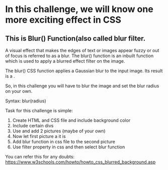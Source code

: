 # In this challenge, we will know one more exciting effect in CSS
## This is Blur() Function(also called blur filter.

A visual effect that makes the edges of text or images appear fuzzy or out of focus is referred to as a blur. 
The blur() function is an inbuilt function which is used to apply a blurred effect filter on the image.

The blur() CSS function applies a Gaussian blur to the input image. Its result is a <filter-function>.

So, in this challenge you will have to blur the image and set the blur radius on your own.

Syntax: blur(radius)

Task for this challenge is simple:
1. Create HTML and CSS file and include background color
2. Include certain divs
3. Use and add 2 pictures (maybe of your own)
4. Now let first picture a it is
5. Add blur function in css file to the second picture
6. Use filter property in css and then select blur function 

You can refer this for any doubts: https://www.w3schools.com/howto/howto_css_blurred_background.asp
